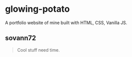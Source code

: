 # glowing-potato
A portfolio website of mine built with HTML, CSS, Vanilla JS.


## sovann72
> Cool stuff need time.
